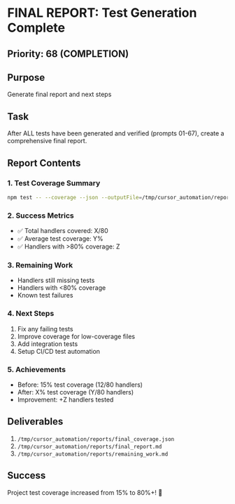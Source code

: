 # FINAL REPORT: Test Generation Complete

## Priority: 68 (COMPLETION)

## Purpose
Generate final report and next steps

## Task

After ALL tests have been generated and verified (prompts 01-67), create a comprehensive final report.

## Report Contents

### 1. Test Coverage Summary
```bash
npm test -- --coverage --json --outputFile=/tmp/cursor_automation/reports/final_coverage.json
```

### 2. Success Metrics
- ✅ Total handlers covered: X/80
- ✅ Average test coverage: Y%
- ✅ Handlers with >80% coverage: Z

### 3. Remaining Work
- Handlers still missing tests
- Handlers with <80% coverage
- Known test failures

### 4. Next Steps
1. Fix any failing tests
2. Improve coverage for low-coverage files
3. Add integration tests
4. Setup CI/CD test automation

### 5. Achievements
- Before: 15% test coverage (12/80 handlers)
- After: X% test coverage (Y/80 handlers)
- Improvement: +Z handlers tested

## Deliverables
1. `/tmp/cursor_automation/reports/final_coverage.json`
2. `/tmp/cursor_automation/reports/final_report.md`
3. `/tmp/cursor_automation/reports/remaining_work.md`

## Success
Project test coverage increased from 15% to 80%+! 🎉

